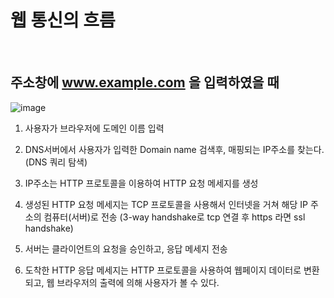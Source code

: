 # 웹 통신의 흐름

<br>

## 주소창에 www.example.com 을 입력하였을 때

![image](https://user-images.githubusercontent.com/92436863/231706102-d6007054-14d1-4e84-be8f-f83749c10d81.png)

1. 사용자가 브라우저에 도메인 이름 입력

2. DNS서버에서 사용자가 입력한 Domain name 검색후, 매핑되는 IP주소를 찾는다. (DNS 쿼리 탐색)

3. IP주소는 HTTP 프로토콜을 이용하여 HTTP 요청 메세지를 생성

4. 생성된 HTTP 요청 메세지는 TCP 프로토콜을 사용해서 인터넷을 거쳐 해당 IP 주소의 컴퓨터(서버)로 전송
(3-way handshake로 tcp 연결 후 https 라면 ssl handshake)

5. 서버는 클라이언트의 요청을 승인하고, 응답 메세지 전송

6. 도착한 HTTP 응답 메세지는 HTTP 프로토콜을 사용하여 웹페이지 데이터로 변환되고, 웹 브라우저의 출력에 의해 사용자가 볼 수 있다.